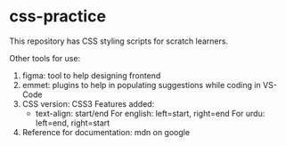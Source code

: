 # css-practice
This repository has CSS styling scripts for scratch learners.


Other tools for use: 
1. figma: tool to help designing frontend
2. emmet: plugins to help in populating suggestions while coding in VS-Code
3. CSS version: CSS3
    Features added:
    - text-align: start/end
    For english: left=start, right=end
    For urdu: left=end, right=start
4. Reference for documentation: mdn on google